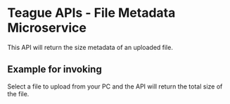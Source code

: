 Teague APIs - File Metadata Microservice
====================================

This API will return the size metadata of an uploaded file.

Example for invoking
--------------------

Select a file to upload from your PC and the API will return the total size of the file.
